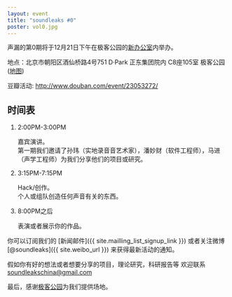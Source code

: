 ```yaml
---
layout: event
title: "soundleaks #0"
poster: vol0.jpg
---
```


声漏的第0期将于12月21日下午在极客公园的[新办公室](http://goo.gl/maps/E0O3f)内举办。

地点：北京市朝阳区酒仙桥路4号751 D·Park 正东集团院内 C8座105室 极客公园([地图](http://goo.gl/maps/E0O3f))

豆瓣活动: <http://www.douban.com/event/23053272/>

## 时间表

1. 2:00PM-3:00PM

    嘉宾演讲。   
    第一期我们邀请了孙玮（实地录音音艺术家），潘妙财（软件工程师），马进（声学工程师）为我们分享他们的项目或研究。

2. 3:15PM-7:15PM

    Hack/创作。  
    个人或组队创造任何声音有关的东西。


3. 8:00PM之后

    表演或者展示你的作品。


你可以订阅我们的 [新闻邮件]({{ site.mailling_list_signup_link }}) 或者关注微博 [@soundleaks]({{ site.weibo_url }}) 来获得最新活动的通知。

假如你有好的想法或者想要分享的项目，理论研究，科研报告等
欢迎联系<soundleakschina@gmail.com>

最后，感谢[极客公园](http://www.geekpark.net/)为我们提供场地。
